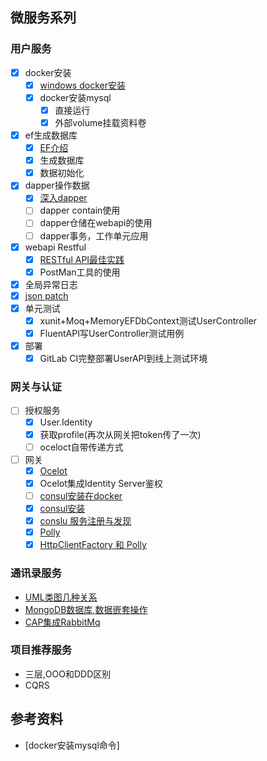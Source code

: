 ## 微服务系列
### 用户服务
- [x] docker安装
  - [x] [windows docker安装](https://www.runoob.com/docker/windows-docker-install.html)
  - [x] docker安装mysql
    - [x] 直接运行
    - [x] 外部volume挂载资料卷
- [x] ef生成数据库
  - [x] [EF介绍](https://docs.microsoft.com/zh-cn/ef/core/managing-schemas/migrations/?tabs=dotnet-core-cli)
  - [x] 生成数据库
  - [x] 数据初始化
- [x] dapper操作数据
  - [x] [深入dapper](https://www.cnblogs.com/ITWeiHan/p/11614704.html)
  - [ ] dapper contain使用
  - [ ] dapper仓储在webapi的使用
  - [ ] dapper事务，工作单元应用
- [x] webapi Restful
  - [x] [RESTful API最佳实践](http://www.ruanyifeng.com/blog/2018/10/restful-api-best-practices.html)
  - [x] PostMan工具的使用
- [x] 全局异常日志
- [x] [json patch](http://jsonpatch.com/)
- [x] 单元测试
  - [x] xunit+Moq+MemoryEFDbContext测试UserController
  - [x] FluentAPI写UserController测试用例
- [x] 部署
  - [x] GitLab CI完整部署UserAPI到线上测试环境
### 网关与认证
- [ ] 授权服务
  - [x] User.Identity
  - [x] 获取profile(再次从网关把token传了一次)
  - [ ] oceloct自带传递方式
- [ ] 网关
  - [x] [Ocelot](http://www.jessetalk.cn/2018/03/19/net-core-apigateway-ocelot-docs/)
  - [x] Ocelot集成Identity Server鉴权
  - [ ] [consul安装在docker](https://www.cnblogs.com/PearlRan/p/11225953.html)
  - [x] [consul安装](https://learn.hashicorp.com/consul/getting-started/agent)
  - [x] [conslu 服务注册与发现](http://michaco.net/blog/ServiceDiscoveryAndHealthChecksInAspNetCoreWithConsul)
  - [x] [Polly](http://www.jessetalk.cn/2018/03/25/asp-vnext-polly-docs/)
  - [x] [HttpClientFactory 和 Polly](https://docs.microsoft.com/zh-cn/dotnet/architecture/microservices/implement-resilient-applications/implement-http-call-retries-exponential-backoff-polly)
### 通讯录服务
 - [UML类图几种关系](https://blog.csdn.net/tianhai110/article/details/6339565)
 - [MongoDB数据库,数据嵌套操作](https://docs.microsoft.com/zh-cn/aspnet/core/tutorials/first-mongo-app?view=aspnetcore-3.1&tabs=visual-studio)
 - [CAP集成RabbitMq](https://github.com/dotnetcore/CAP)
### 项目推荐服务
  - 三层,OOO和DDD区别
  - CQRS

## 参考资料
- [docker安装mysql命令]
